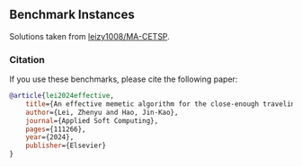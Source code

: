 ## Benchmark Instances

Solutions taken from [leizy1008/MA-CETSP](https://github.com/leizy1008/MA-CETSP).

### Citation

If you use these benchmarks, please cite the following paper:

```bibtex
@article{lei2024effective,
    title={An effective memetic algorithm for the close-enough traveling salesman problem},
    author={Lei, Zhenyu and Hao, Jin-Kao},
    journal={Applied Soft Computing},
    pages={111266},
    year={2024},
    publisher={Elsevier}
}
```